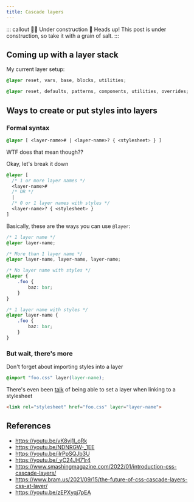 ```yaml
---
title: Cascade layers
---
```


::: callout :construction_worker_woman: Under construction :construction:
Heads up! This post is under construction, so take it with a grain of salt.
:::

## Coming up with a layer stack
My current layer setup:
```css
@layer reset, vars, base, blocks, utilities;
```


```css
@layer reset, defaults, patterns, components, utilities, overrides;
```

## Ways to create or put styles into layers
### Formal syntax
```css
@layer [ <layer-name># | <layer-name>? { <stylesheet> } ]
```
WTF does that mean though??

Okay, let's break it down
```css
@layer [
  /* 1 or more layer names */
  <layer-name>#
  /* OR */
  |
  /* 0 or 1 layer names with styles */
  <layer-name>? { <stylesheet> }
]
```

Basically, these are the ways you can use `@layer`:

```css
/* 1 layer name */
@layer layer-name;

/* More than 1 layer name */
@layer layer-name, layer-name, layer-name;

/* No layer name with styles */
@layer {
	.foo {
		baz: bar;
	}
}

/* 1 layer name with styles */
@layer layer-name {
	.foo {
		baz: bar;
	}
}
```

### But wait, there's more
Don't forget about importing styles into a layer
```css
@import "foo.css" layer(layer-name);
```

There's even been [talk](https://github.com/w3c/csswg-drafts/issues/5853) of being able to set a layer when linking to a stylesheet
```html
<link rel="stylesheet" href="foo.css" layer="layer-name">
```

## References
- https://youtu.be/vK8vj1l_oRk
- https://youtu.be/NDNRGW-_1EE
- https://youtu.be/ilrPpSQJb3U
- https://youtu.be/_yC24JH71r4
- https://www.smashingmagazine.com/2022/01/introduction-css-cascade-layers/
- https://www.bram.us/2021/09/15/the-future-of-css-cascade-layers-css-at-layer/
- https://youtu.be/zEPXyqj7pEA